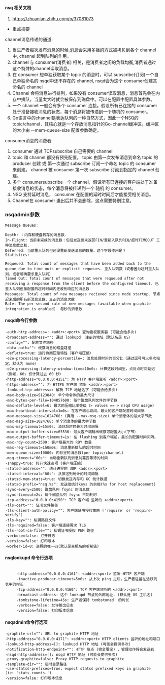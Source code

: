 #### nsq 相关文档

1. https://zhuanlan.zhihu.com/p/37081073

- 重点摘要

channel消息传递的通道:

1. 当生产者每次发布消息的时候,消息会采用多播的方式被拷贝到各个 channel 中, channel 起到队列的作用。
2. channel 与 consumer(消费者) 相关，是消费者之间的负载均衡,消费者通过这个特殊的channel读取消息。
3. 在 consumer 想单独获取某个 topic 的消息时，可以 subscribe(订阅)一个自己单独命名的 nsqd中还不存在的 channel, nsqd会为这个 consumer创建其命名的 channel
4. Channel 会将消息进行排列，如果没有 consumer读取消息，消息首先会在内存中排队，当量太大时就会被保存到磁盘中。可以在配置中配置具体参数。
5. 一个 channel 一般会有多个 consumer 连接。假设所有已连接的 consumer 处于准备接收消息的状态，每个消息将被传递到一个随机的 consumer。
6. Go语言中的channel是表达队列的一种自然方式，因此一个NSQ的topic/channel，其核心就是一个存放消息指针的Go-channel缓冲区。缓冲区的大小由 --mem-queue-size 配置参数确定。

consumer消息的消费者:

1. consumer 通过 TCPsubscribe 自己需要的 channel
2. topic 和 channel 都没有预先配置。 topic 由第一次发布消息到命名 topic 的 producer 创建 或 第一次通过 subscribe 订阅一个命名 topic 的 consumer 来创建。 channel
   被 consumer 第一次 subscribe 订阅到指定的 channel 创建。
3. 多个 consumersubscribe一个 channel，假设所有已连接的客户端处于准备接收消息的状态，每个消息将被传递到一个 随机 的 consumer。
4. NSQ 支持延时消息， consumer 在配置的延时时间后才能接受相关消息。
5. Channel在 consumer 退出后并不会删除，这点需要特别注意。

### nsqadmin参数

```text
Message Queues:

Depth: ：内存和硬盘转存的消息数.
In-Flight: 当前未完成的消息数：包括发送但未返回FIN/重新入队列REQ/超时TIMEOUT 三种消息数之和.
Deferred: 当前重入队列但还没重新发送消息的数量，这个字段作用是？
Statistics:

Requeued: Total count of messages that have been added back to the queue due to time outs or explicit requeues. 重入队列数（或者因为超时重入队列，或者明确要求重入队列）
Timed Out: Total count of messages that were requeued after not receiving a response from the client before the configured timeout. 已重入队列但按配置的超时时间内还收到响应的消息数
Messages: Total count of new messages recieved since node startup. 节点起来后的所有新消息总数，真正的消息次数
Rate: The per-second rate of new messages (available when graphite integration is enabled). 每秒的消息数
```

#### nsqd命令行参数

```text
-auth-http-address=: <addr>:<port> 查询授权服务器 (可能会给多次)
-broadcast-address="": 通过 lookupd  注册的地址（默认名是 OS）
-config="": 配置文件路径
-data-path="": 缓存消息的磁盘路径
-deflate=true: 运行协商压缩特性（客户端压缩）
-e2e-processing-latency-percentile=: 消息处理时间的百分比（通过逗号可以多次指定，默认为 none）
-e2e-processing-latency-window-time=10m0s: 计算这段时间里，点对点时间延迟（例如，60s 仅计算过去 60 秒）
-http-address="0.0.0.0:4151": 为 HTTP 客户端监听 <addr>:<port>
-https-address="": 为 HTTPS 客户端 监听 <addr>:<port>
-lookupd-tcp-address=: 解析 TCP 地址名字 (可能会给多次)
-max-body-size=5123840: 单个命令体的最大尺寸
-max-bytes-per-file=104857600: 每个磁盘队列文件的字节数
-max-deflate-level=6: 最大的压缩比率等级（> values == > nsqd CPU usage)
-max-heartbeat-interval=1m0s: 在客户端心跳间，最大的客户端配置时间间隔
-max-message-size=1024768: (弃用 --max-msg-size) 单个消息体的最大字节数
-max-msg-size=1024768: 单个消息体的最大字节数
-max-msg-timeout=15m0s: 消息超时的最大时间间隔
-max-output-buffer-size=65536: 最大客户端输出缓存可配置大小(字节）
-max-output-buffer-timeout=1s: 在 flushing 到客户端前，最长的配置时间间隔。
-max-rdy-count=2500: 客户端最大的 RDY 数量
-max-req-timeout=1h0m0s: 消息重新排队的超时时间
-mem-queue-size=10000: 内存里的消息数(per topic/channel)
-msg-timeout="60s": 自动重新队列消息前需要等待的时间
-snappy=true: 打开快速选项 (客户端压缩)
-statsd-address="": 统计进程的 UDP <addr>:<port>
-statsd-interval="60s": 从推送到统计的时间间隔
-statsd-mem-stats=true: 切换发送内存和 GC 统计数据
-statsd-prefix="nsq.%s": 发送给统计keys 的前缀(%s for host replacement)
-sync-every=2500: 磁盘队列 fsync 的消息数
-sync-timeout=2s: 每个磁盘队列 fsync 平均耗时
-tcp-address="0.0.0.0:4150": TCP 客户端 监听的 <addr>:<port>
-tls-cert="": 证书文件路径
-tls-client-auth-policy="": 客户端证书授权策略 ('require' or 'require-verify')
-tls-key="": 私钥路径文件
-tls-required=false: 客户端连接需求 TLS
-tls-root-ca-file="": 私钥证书授权 PEM 路径
-verbose=false: 打开日志
-version=false: 打印版本
-worker-id=0: 进程的唯一码(默认是主机名的哈希值)

```

#### nsqlookupd 命令行选项

```text

     -http-address="0.0.0.0:4161": <addr>:<port> 监听 HTTP 客户端
     -inactive-producer-timeout=5m0s: 从上次 ping 之后，生产者驻留在活跃列表中的时长
     -tcp-address="0.0.0.0:4160": TCP 客户端监听的 <addr>:<port>
     -broadcast-address: 这个 lookupd 节点的外部地址, (默认是 OS 主机名)
     -tombstone-lifetime=45s: 生产者保持 tombstoned  的时长
     -verbose=false: 允许输出日志
     -version=false: 打印版本信息
```

#### nsqadmin命令行选项

```text
-graphite-url="": URL to graphite HTTP 地址
-http-address="0.0.0.0:4171": <addr>:<port> HTTP clients 监听的地址和端口
-lookupd-http-address=[]: lookupd HTTP 地址 (可能会提供多次)
-notification-http-endpoint="": HTTP 端点 (完全限定) ，管理动作将会发送到
-nsqd-http-address=[]: nsqd HTTP 地址 (可能会提供多次)
-proxy-graphite=false: Proxy HTTP requests to graphite
-template-dir="": 临时目录路径
-use-statsd-prefixes=true: expect statsd prefixed keys in graphite (ie: 'stats_counts.')
-version=false: 打印版本信息
```

